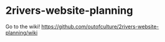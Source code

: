 2rivers-website-planning
========================

Go to the wiki!
  https://github.com/outofculture/2rivers-website-planning/wiki

